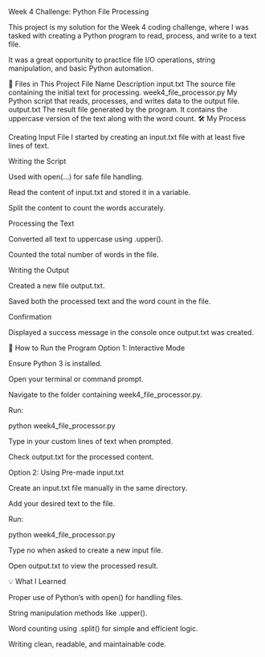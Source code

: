 Week 4 Challenge: Python File Processing

This project is my solution for the Week 4 coding challenge, where I was tasked with creating a Python program to read, process, and write to a text file.

It was a great opportunity to practice file I/O operations, string manipulation, and basic Python automation.

📂 Files in This Project
File Name Description
input.txt The source file containing the initial text for processing.
week4_file_processor.py My Python script that reads, processes, and writes data to the output file.
output.txt The result file generated by the program. It contains the uppercase version of the text along with the word count.
🛠 My Process

Creating Input File
I started by creating an input.txt file with at least five lines of text.

Writing the Script

Used with open(...) for safe file handling.

Read the content of input.txt and stored it in a variable.

Split the content to count the words accurately.

Processing the Text

Converted all text to uppercase using .upper().

Counted the total number of words in the file.

Writing the Output

Created a new file output.txt.

Saved both the processed text and the word count in the file.

Confirmation

Displayed a success message in the console once output.txt was created.

🚀 How to Run the Program
Option 1: Interactive Mode

Ensure Python 3 is installed.

Open your terminal or command prompt.

Navigate to the folder containing week4_file_processor.py.

Run:

python week4_file_processor.py

Type in your custom lines of text when prompted.

Check output.txt for the processed content.

Option 2: Using Pre-made input.txt

Create an input.txt file manually in the same directory.

Add your desired text to the file.

Run:

python week4_file_processor.py

Type no when asked to create a new input file.

Open output.txt to view the processed result.

💡 What I Learned

Proper use of Python’s with open() for handling files.

String manipulation methods like .upper().

Word counting using .split() for simple and efficient logic.

Writing clean, readable, and maintainable code.

